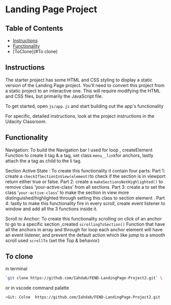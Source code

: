 # Landing Page Project

## Table of Contents

- [Instructions](#instructions)
- [Functionality](#functionality)
- [ToClone](#To clone)

## Instructions

The starter project has some HTML and CSS styling to display a static version of the Landing Page project. You'll need to convert this project from a static project to an interactive one. This will require modifying the HTML and CSS files, but primarily the JavaScript file.

To get started, open `js/app.js` and start building out the app's functionality

For specific, detailed instructions, look at the project instructions in the Udacity Classroom.

## Functionality

Navigation:
To build the Navigation bar I used for loop , createElement Function to create li tag & a tag, set class `menu__link`for anchors, lastly attach the a tag as child to the li tag.

Section Active State :
To create this functionality it contain four parts:
Part 1: create a `checkIfSectionInView(element)`to check if the section is in viewport return either true or false.
Part 2: create a `makeSectionsNotHighlighted()` to remove class ‘your-active-class’ from all sections.
Part 3: create a to set the class ‘`your-active-class`’ to make the section in view more distinguished/highlighted through setting this class to section element .
Part 4: lastly to make this functionality fire in every scroll, create event listener to window and add all the 3 functions inside it.

Scroll to Anchor:
To create this functionality scrolling on click of an anchor to go to a specific section ,created `scrollingToSection()`
Function that have all the anchors in array and through for loop each anchor element will have an event listener, and prevent the default action which like jump to a smooth scroll used `scrollTo` (set the Top & behavior)

## To clone 
in terminal
```sh
`git clone https://github.com/Iahdab/FEND-LandingPage-Project2.git` \
```
or in vscode command palatte 
```sh
>Git: Colne  https://github.com/Iahdab/FEND-LandingPage-Project2.git
```
